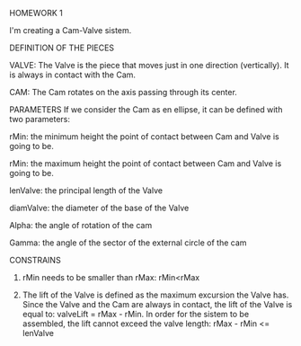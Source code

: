 HOMEWORK 1

I'm creating a Cam-Valve sistem.

DEFINITION OF THE PIECES

VALVE:
The Valve is the piece that moves just in one direction (vertically). It is always in contact with the Cam.

CAM:
The Cam rotates on the axis passing through its center.

PARAMETERS
If we consider the Cam as en ellipse, it can be defined with two parameters:

rMin: the minimum height the point of contact between Cam and Valve is going to be.

rMin: the maximum height the point of contact between Cam and Valve is going to be.

lenValve: the principal length of the Valve

diamValve: the diameter of the base of the Valve

Alpha: the angle of rotation of the cam

Gamma: the angle of the sector of the external circle of the cam

CONSTRAINS

1) rMin needs to be smaller than rMax: rMin<rMax

2) The lift of the Valve is defined as the maximum excursion the Valve has. Since the Valve and the Cam are always in contact, the lift of the Valve is equal to: valveLift = rMax - rMin.
In order for the sistem to be assembled, the lift cannot exceed the valve length: rMax - rMin <= lenValve